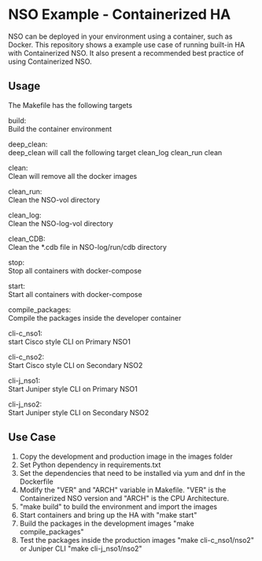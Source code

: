 # NSO Example - Containerized HA
NSO can be deployed in your environment using a container, such as Docker. This repository shows a example use case of running built-in HA with Containerized NSO. It also present a recommended best practice of using Containerized NSO.

## Usage
The Makefile has the following targets 
 
build:  
Build the container environment  

deep_clean:   
deep_clean will call the following target clean_log clean_run clean  

clean:  
Clean will remove all the docker images  

clean_run:  
Clean the NSO-vol directory

clean_log:  
Clean the NSO-log-vol directory  

clean_CDB:  
Clean the *.cdb file in NSO-log/run/cdb directory

stop:  
Stop all containers with docker-compose

start:  
Start all containers with docker-compose 

compile_packages:  
Compile the packages inside the developer container  

cli-c_nso1:  
start Cisco style CLI on Primary NSO1

cli-c_nso2:  
Start Cisco style CLI on Secondary NSO2

cli-j_nso1:  
Start Juniper style CLI on Primary NSO1

cli-j_nso2:  
Start Juniper style CLI on Secondary NSO2

## Use Case
1. Copy the development and production image in the images folder
2. Set Python dependency in requirements.txt
3. Set the dependencies that need to be installed via yum and dnf in the Dockerfile
4. Modify the "VER" and "ARCH" variable in Makefile. "VER" is the Containerized NSO version and "ARCH" is the CPU Architecture.
5. "make build" to build the environment and import the images
6. Start containers and bring up the HA with "make start"
7. Build the packages in the development images "make compile_packages"
8. Test the packages inside the production images "make cli-c_nso1/nso2" or Juniper CLI "make cli-j_nso1/nso2"
